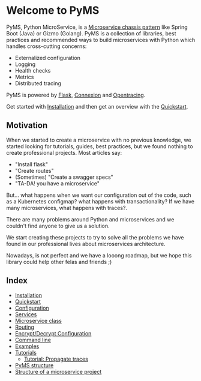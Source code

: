 # Welcome to PyMS

PyMS, Python MicroService, is a [Microservice chassis pattern](https://microservices.io/patterns/microservice-chassis.html) 
like Spring Boot (Java) or Gizmo (Golang). PyMS is a collection of libraries, best practices and recommended ways to build 
microservices with Python which handles cross-cutting concerns: 

- Externalized configuration
- Logging
- Health checks
- Metrics
- Distributed tracing

PyMS is powered by [Flask](https://flask.palletsprojects.com/en/1.1.x/), [Connexion](https://github.com/zalando/connexion) 
and [Opentracing](https://opentracing.io/).

Get started with [Installation](installation.md) and then get an overview with the [Quickstart](quickstart.md). 

## Motivation

When we started to create a microservice with no previous knowledge, we started looking for tutorials, guides, best practices, but we found
nothing to create professional projects. Most articles say:

- "Install flask"
- "Create routes"
- (Sometimes) "Create a swagger specs"
- "TA-DA! you have a microservice"

But... what happens when we want our configuration out of the code, such as a Kubernetes configmap? what happens with transactionality? 
If we have many microservices, what happens with traces?.

There are many problems around Python and microservices and we couldn't find anyone to give us a solution.

We start creating these projects to try to solve all the problems we have found in our professional lives about 
microservices architecture.

Nowadays, is not perfect and we have a looong roadmap, but we hope this library could help other felas and friends ;) 


## Index
* [Installation](installation.md)
* [Quickstart](quickstart.md)
* [Configuration](configuration.md)
* [Services](services.md)
* [Microservice class](ms_class.md)
* [Routing](routing.md)
* [Encrypt/Decrypt Configuration](encrypt_decryt_configuration.md)
* [Command line](command_line.md)
* [Examples](examples.md)
* [Tutorials](tutorials.md)
  * [Tutorial: Propagate traces](tutorial_propagate_traces.md)
* [PyMS structure](structure.md)
* [Structure of a microservice project](structure_project.md)

